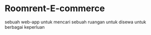 # Roomrent-E-commerce
sebuah web-app untuk mencari sebuah ruangan untuk disewa untuk berbagai keperluan
